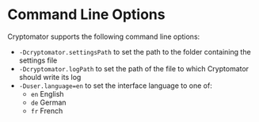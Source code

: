 # Command Line Options
Cryptomator supports the following command line options:
* `-Dcryptomator.settingsPath` to set the path to the folder containing the settings file
* `-Dcryptomator.logPath` to set the path of the file to which Cryptomator should write its log
* `-Duser.language=en` to set the interface language to one of:
    * `en` English
    * `de` German
    * `fr` French